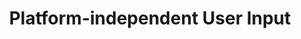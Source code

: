 ---
title: "Platform-independent User Input"
videoId: "Lt9DfMzZ9sI"
markers:
    "0:40": "Overview of the day's goals"
    "2:35": "Function Overloading (accidental and intentional)"
    "7:29": "Extending GameUpdateAndRender() to take input"
    "8:33": "Pulling structs into a header file for readability"
    "9:48": "On iterating towards an API and avoiding premature design"
    "13:35": "Writing our usage code first"
    "15:12": "Diagram of input over time"
    "20:47": "Looking at one common method of parsing game input"
    "23:43": "An less expressive but simpler way"
    "28:29": "But Casey, what about the stick?"
    "35:47": "Writing usage for some game_input structures"
    "37:51": "Adding the structures and filling them out"
    "40:45": "Handmade Hero: Better than cooking shows!"
    "42:14": "Porting our platform layer over to the new API"
    "46:16": "Factoring out button processing into Win32ProcessXInputDigitalButton()"
    "48:47": "Processing all the buttons"
    "51:11": "ArrayCount() used but not implemented yet"
    "53:16": "Swapping NewInput and OldInput, how do we want to do it?"
    "54:36": "Finally defining NewInput and OldInput"
    "56:04": "More explanation about swapping"
    "57:28": "Defining the ArrayCount() macro"
    "58:50": "But Casey, what about the stick?"
    "1:00:11": "Normalizing our stick values"
    "1:04:54": "Wrap up and Final Thoughts"
    "1:06:55": "Beginning of Q&A"
    "1:07:05": "When normalizing the thumbstick value, is it worse to just add 32768 then multiply it by 2/65535 then subtract 1? I don't like the necessary if statement personally."
    "1:08:45": "Nitpick, but is it a bit misleading that the half transition count is zero or one, rather than an actual count?"
    "1:09:17": "Will we be completely ignoring platform code for most of the rest of the series?"
    "1:09:48": "Can you describe the struct inside of the union in more detail?"
    "1:13:37": "Does it give any problems with capturing inputs over time when, due to some circumstances from Windows, the game lags and the frame timebase expands?"
    "1:16:03": "Your normalizing code has an error, they both divide by positive."
    "1:17:53": "What happens if there's a name conflict between struct scope and a non-nested struct?"
    "1:18:35": "Do you plan on abstracting the input more. For example, instead of having a player respond to a button press, have them respond to an action that is bound to a button or stick?"
    "1:20:01": "Why is GameUpdateAndRender() internal when it's designed to be called from the platform layer?"
    "1:20:35": "Comment about using re-bindable keys and buttons for left-handed people."
    "1:21:17": "When will you decide to actually remove all the TODOs in your code?"
    "1:21:51": "Aside about rebindable keys."
    "1:23:01": "How is the old controller persisted across frames?"
    "1:23:59": "Will the Windows callbacks for keyboard inputs require a great deal of extra work for you to implement?"
    "1:25:18": "What about people who only have left arms?"
    "1:25:45": "Will we eventually be using a timer to poll the controller input, or just a thread?"
    "1:26:40": "timeBeginPeriod(1) will tick at 1 millisecond resolution."
    "1:27:37": "Have you done much physics coding, related to games or otherwise?"
    "1:28:25": "Would you be fine with people using the platform as a base for making their own games, with attribution?"
    "1:29:49": "How much will you need to explore other platforms before knowing what the abstraction API will look like?"
    "1:30:26": "What kinds of numerical methods are used in game physics?"
    "1:31:26": "Final Wrap Up"
---